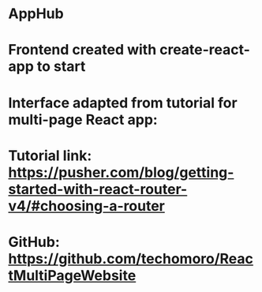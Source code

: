# AppHub

# Frontend created with create-react-app to start

# Interface adapted from tutorial for multi-page React app:
#       Tutorial link: https://pusher.com/blog/getting-started-with-react-router-v4/#choosing-a-router
#       GitHub: https://github.com/techomoro/ReactMultiPageWebsite